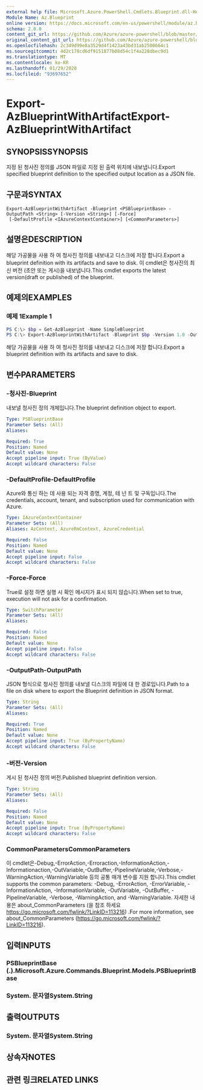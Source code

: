 ```yaml
---
external help file: Microsoft.Azure.PowerShell.Cmdlets.Blueprint.dll-Help.xml
Module Name: Az.Blueprint
online version: https://docs.microsoft.com/en-us/powershell/module/az.blueprint/export-azblueprintwithartifact
schema: 2.0.0
content_git_url: https://github.com/Azure/azure-powershell/blob/master/src/Blueprint/Blueprint/help/Export-AzBlueprintWithArtifact.md
original_content_git_url: https://github.com/Azure/azure-powershell/blob/master/src/Blueprint/Blueprint/help/Export-AzBlueprintWithArtifact.md
ms.openlocfilehash: 2c349d99e8a3529d4f1423a43bd31ab2500664c1
ms.sourcegitcommit: 4d2c178cd6df9151877b08d54c1f4a228dbec9d1
ms.translationtype: MT
ms.contentlocale: ko-KR
ms.lasthandoff: 01/29/2020
ms.locfileid: "93697652"
---
```

# <span data-ttu-id="37fb1-101">Export-AzBlueprintWithArtifact</span><span class="sxs-lookup"><span data-stu-id="37fb1-101">Export-AzBlueprintWithArtifact</span></span>

## <span data-ttu-id="37fb1-102">SYNOPSIS</span><span class="sxs-lookup"><span data-stu-id="37fb1-102">SYNOPSIS</span></span>
<span data-ttu-id="37fb1-103">지정 된 청사진 정의를 JSON 파일로 지정 된 출력 위치에 내보냅니다.</span><span class="sxs-lookup"><span data-stu-id="37fb1-103">Export specified blueprint definition to the specified output location as a JSON file.</span></span> 

## <span data-ttu-id="37fb1-104">구문과</span><span class="sxs-lookup"><span data-stu-id="37fb1-104">SYNTAX</span></span>

```
Export-AzBlueprintWithArtifact -Blueprint <PSBlueprintBase> -OutputPath <String> [-Version <String>] [-Force]
 [-DefaultProfile <IAzureContextContainer>] [<CommonParameters>]
```

## <span data-ttu-id="37fb1-105">설명은</span><span class="sxs-lookup"><span data-stu-id="37fb1-105">DESCRIPTION</span></span>
<span data-ttu-id="37fb1-106">해당 가공물을 사용 하 여 청사진 정의를 내보내고 디스크에 저장 합니다.</span><span class="sxs-lookup"><span data-stu-id="37fb1-106">Export a blueprint definition with its artifacts and save to disk.</span></span> <span data-ttu-id="37fb1-107">이 cmdlet은 청사진의 최신 버전 (초안 또는 게시)을 내보냅니다.</span><span class="sxs-lookup"><span data-stu-id="37fb1-107">This cmdlet exports the latest version(draft or published) of the blueprint.</span></span>

## <span data-ttu-id="37fb1-108">예제의</span><span class="sxs-lookup"><span data-stu-id="37fb1-108">EXAMPLES</span></span>

### <span data-ttu-id="37fb1-109">예제 1</span><span class="sxs-lookup"><span data-stu-id="37fb1-109">Example 1</span></span>
```powershell
PS C:\> $bp = Get-AzBlueprint -Name SimpleBlueprint
PS C:\> Export-AzBlueprintWithArtifact -Blueprint $bp -Version 1.0 -OutputPath C:\Blueprints
```

<span data-ttu-id="37fb1-110">해당 가공물을 사용 하 여 청사진 정의를 내보내고 디스크에 저장 합니다.</span><span class="sxs-lookup"><span data-stu-id="37fb1-110">Export a blueprint definition with its artifacts and save to disk.</span></span>

## <span data-ttu-id="37fb1-111">변수</span><span class="sxs-lookup"><span data-stu-id="37fb1-111">PARAMETERS</span></span>

### <span data-ttu-id="37fb1-112">-청사진</span><span class="sxs-lookup"><span data-stu-id="37fb1-112">-Blueprint</span></span>
<span data-ttu-id="37fb1-113">내보낼 청사진 정의 개체입니다.</span><span class="sxs-lookup"><span data-stu-id="37fb1-113">The blueprint definition object to export.</span></span>

```yaml
Type: PSBlueprintBase
Parameter Sets: (All)
Aliases:

Required: True
Position: Named
Default value: None
Accept pipeline input: True (ByValue)
Accept wildcard characters: False
```

### <span data-ttu-id="37fb1-114">-DefaultProfile</span><span class="sxs-lookup"><span data-stu-id="37fb1-114">-DefaultProfile</span></span>
<span data-ttu-id="37fb1-115">Azure와 통신 하는 데 사용 되는 자격 증명, 계정, 테 넌 트 및 구독입니다.</span><span class="sxs-lookup"><span data-stu-id="37fb1-115">The credentials, account, tenant, and subscription used for communication with Azure.</span></span>

```yaml
Type: IAzureContextContainer
Parameter Sets: (All)
Aliases: AzContext, AzureRmContext, AzureCredential

Required: False
Position: Named
Default value: None
Accept pipeline input: False
Accept wildcard characters: False
```

### <span data-ttu-id="37fb1-116">-Force</span><span class="sxs-lookup"><span data-stu-id="37fb1-116">-Force</span></span>
<span data-ttu-id="37fb1-117">True로 설정 하면 실행 시 확인 메시지가 표시 되지 않습니다.</span><span class="sxs-lookup"><span data-stu-id="37fb1-117">When set to true, execution will not ask for a confirmation.</span></span>

```yaml
Type: SwitchParameter
Parameter Sets: (All)
Aliases:

Required: False
Position: Named
Default value: None
Accept pipeline input: False
Accept wildcard characters: False
```

### <span data-ttu-id="37fb1-118">-OutputPath</span><span class="sxs-lookup"><span data-stu-id="37fb1-118">-OutputPath</span></span>
<span data-ttu-id="37fb1-119">JSON 형식으로 청사진 정의를 내보낼 디스크의 파일에 대 한 경로입니다.</span><span class="sxs-lookup"><span data-stu-id="37fb1-119">Path to a file on disk where to export the Blueprint definition in JSON format.</span></span>

```yaml
Type: String
Parameter Sets: (All)
Aliases:

Required: True
Position: Named
Default value: None
Accept pipeline input: True (ByPropertyName)
Accept wildcard characters: False
```

### <span data-ttu-id="37fb1-120">-버전</span><span class="sxs-lookup"><span data-stu-id="37fb1-120">-Version</span></span>
<span data-ttu-id="37fb1-121">게시 된 청사진 정의 버전.</span><span class="sxs-lookup"><span data-stu-id="37fb1-121">Published blueprint definition version.</span></span>

```yaml
Type: String
Parameter Sets: (All)
Aliases:

Required: False
Position: Named
Default value: None
Accept pipeline input: True (ByPropertyName)
Accept wildcard characters: False
```

### <span data-ttu-id="37fb1-122">CommonParameters</span><span class="sxs-lookup"><span data-stu-id="37fb1-122">CommonParameters</span></span>
<span data-ttu-id="37fb1-123">이 cmdlet은-Debug,-ErrorAction,-Erroraction,-InformationAction,-Informationaction,-OutVariable,-OutBuffer,-PipelineVariable,-Verbose,-WarningAction,-WarningVariable 등의 공통 매개 변수를 지원 합니다.</span><span class="sxs-lookup"><span data-stu-id="37fb1-123">This cmdlet supports the common parameters: -Debug, -ErrorAction, -ErrorVariable, -InformationAction, -InformationVariable, -OutVariable, -OutBuffer, -PipelineVariable, -Verbose, -WarningAction, and -WarningVariable.</span></span>
<span data-ttu-id="37fb1-124">자세한 내용은 about_CommonParameters (을 참조 하세요 https://go.microsoft.com/fwlink/?LinkID=113216) .</span><span class="sxs-lookup"><span data-stu-id="37fb1-124">For more information, see about_CommonParameters (https://go.microsoft.com/fwlink/?LinkID=113216).</span></span>

## <span data-ttu-id="37fb1-125">입력</span><span class="sxs-lookup"><span data-stu-id="37fb1-125">INPUTS</span></span>

### <span data-ttu-id="37fb1-126">PSBlueprintBase (.).</span><span class="sxs-lookup"><span data-stu-id="37fb1-126">Microsoft.Azure.Commands.Blueprint.Models.PSBlueprintBase</span></span>

### <span data-ttu-id="37fb1-127">System. 문자열</span><span class="sxs-lookup"><span data-stu-id="37fb1-127">System.String</span></span>

## <span data-ttu-id="37fb1-128">출력</span><span class="sxs-lookup"><span data-stu-id="37fb1-128">OUTPUTS</span></span>

### <span data-ttu-id="37fb1-129">System. 문자열</span><span class="sxs-lookup"><span data-stu-id="37fb1-129">System.String</span></span>

## <span data-ttu-id="37fb1-130">상속자</span><span class="sxs-lookup"><span data-stu-id="37fb1-130">NOTES</span></span>

## <span data-ttu-id="37fb1-131">관련 링크</span><span class="sxs-lookup"><span data-stu-id="37fb1-131">RELATED LINKS</span></span>
